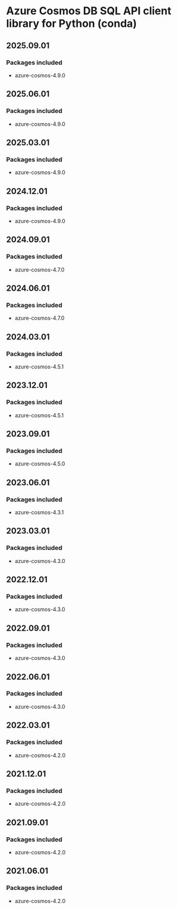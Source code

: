 # Azure Cosmos DB SQL API client library for Python (conda)

## 2025.09.01

### Packages included

- azure-cosmos-4.9.0

## 2025.06.01

### Packages included

- azure-cosmos-4.9.0

## 2025.03.01

### Packages included

- azure-cosmos-4.9.0

## 2024.12.01

### Packages included

- azure-cosmos-4.9.0

## 2024.09.01

### Packages included

- azure-cosmos-4.7.0

## 2024.06.01

### Packages included

- azure-cosmos-4.7.0

## 2024.03.01

### Packages included

- azure-cosmos-4.5.1

## 2023.12.01

### Packages included

- azure-cosmos-4.5.1

## 2023.09.01

### Packages included

- azure-cosmos-4.5.0

## 2023.06.01

### Packages included

- azure-cosmos-4.3.1

## 2023.03.01

### Packages included

- azure-cosmos-4.3.0

## 2022.12.01

### Packages included

- azure-cosmos-4.3.0

## 2022.09.01

### Packages included

- azure-cosmos-4.3.0

## 2022.06.01

### Packages included

- azure-cosmos-4.3.0

## 2022.03.01

### Packages included

- azure-cosmos-4.2.0

## 2021.12.01

### Packages included

- azure-cosmos-4.2.0

## 2021.09.01

### Packages included

- azure-cosmos-4.2.0

## 2021.06.01

### Packages included

- azure-cosmos-4.2.0

